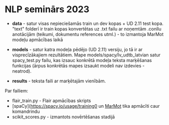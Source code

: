 # NLP seminārs 2023

- **data** - satur visas nepieciešamās train un dev kopas + UD 2.11 test kopa. "text" folderī ir train kopas konvertētas uz .txt failu ar noņemtām .conllu anotācijām (teikumi, dokumentu references utml.) - to izmantoja MarMot modeļu apmācības laikā

- **models** - satur katra modeļa pēdējo (UD 2.11) versiju, jo tā ir ar visprecīzākajiem rezultātiem. Mape models/spacy/lv_udtb_latvian satur spacy_test.py failu, kas izsauc konkrētā modeļa teksta marķēšanas funkcijas (ārpus konkrētās mapes izsaukt modeli nav izdevies - neatrod).

- **results** - teksta faili ar marķētajām vienībām.

Par failiem:
- flair_train.py - Flair apmācības skripts
- [spaCy](https://spacy.io/usage/training0 un [MarMot](https://github.com/muelletm/cistern/blob/wiki/marmot.md) tika apmācīti caur komandrindu
- scikit_scores.py - izmantots novērtēšanas stadijā

